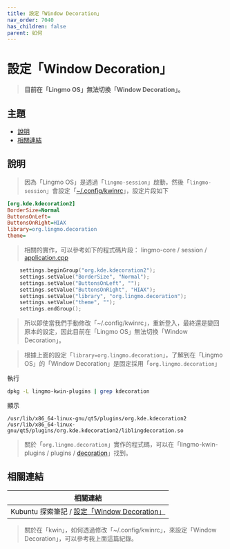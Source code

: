 ```yaml
---
title: 設定「Window Decoration」
nav_order: 7040
has_children: false
parent: 如何
---
```



# 設定「Window Decoration」

> **目前在「Lingmo OS」無法切換「Window Decoration」。**




## 主題

* [說明](#說明)
* [相關連結](#相關連結)




## 說明

> 因為「Lingmo OS」是透過「`lingmo-session`」啟動，然後「`lingmo-session`」會設定「[~/.config/kwinrc](https://github.com/samwhelp/lingmo-adjustment/blob/main/prototype/main/lingmo-config/locale/en_us/Lingmo-Dark/asset/overlay/etc/skel/.config/kwinrc#L72-L77)」，設定片段如下

``` ini
[org.kde.kdecoration2]
BorderSize=Normal
ButtonsOnLeft=
ButtonsOnRight=HIAX
library=org.lingmo.decoration
theme=
```

> 相關的實作，可以參考如下的程式碼片段： lingmo-core / session / [application.cpp](https://github.com/LingmoOS/lingmo-core/blob/main/session/application.cpp#L318-L324)

``` cpp
    settings.beginGroup("org.kde.kdecoration2");
    settings.setValue("BorderSize", "Normal");
    settings.setValue("ButtonsOnLeft", "");
    settings.setValue("ButtonsOnRight", "HIAX");
    settings.setValue("library", "org.lingmo.decoration");
    settings.setValue("theme", "");
    settings.endGroup();
```

> 所以即使當我們手動修改「~/.config/kwinrc」，重新登入，最終還是變回原本的設定，因此目前在「Lingmo OS」無法切換「Window Decoration」。

> 根據上面的設定「`library=org.lingmo.decoration`」，了解到在「Lingmo OS」的「Window Decoration」是固定採用「`org.lingmo.decoration`」

執行

``` sh
dpkg -L lingmo-kwin-plugins | grep kdecoration
```

顯示

```
/usr/lib/x86_64-linux-gnu/qt5/plugins/org.kde.kdecoration2
/usr/lib/x86_64-linux-gnu/qt5/plugins/org.kde.kdecoration2/liblingdecoration.so
```

> 關於「`org.lingmo.decoration`」實作的程式碼，可以在「lingmo-kwin-plugins / plugins / [decoration](https://github.com/LingmoOS/lingmo-kwin-plugins/tree/main/plugins/decoration)」找到。




## 相關連結

| 相關連結 |
| ------- |
| Kubuntu 探索筆記 / [設定「Window Decoration」](https://samwhelp.github.io/note-about-kubuntu/read/howto/config-window-decoration.html) |

> 關於在「kwin」，如何透過修改「~/.config/kwinrc」，來設定「Window Decoration」，可以參考我上面這篇紀錄。
